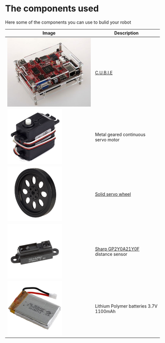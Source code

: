 # The components used 

Here some of the components you can use to bulid your robot

| Image                    | Description                                                
|--------------------------|--------------------------------------------------------------------------|
| ![cubietruck](img/cubietruck_03.jpg) | [C.U.B.I.E](https://www.newit.co.uk/shop/CubieTruck_Complete)| 
| ![Servo](img/mservo.png) | Metal geared continuous servo motor                                      |
| ![Servo](img/wheel.png)  | [Solid servo wheel](http://bit.ly/1UIPs3U)                               |
| ![Sharp](img/sharp.png)  | [Sharp GP2Y0A21Y0F](http://bit.ly/25U6HVd) distance sensor               |
| ![LiPo batteries](img/lipo.png) | Lithium Polymer batteries 3.7V 1100mAh                            |



